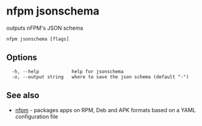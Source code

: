 # nfpm jsonschema

outputs nFPM's JSON schema

```
nfpm jsonschema [flags]
```

## Options

```
  -h, --help            help for jsonschema
  -o, --output string   where to save the json schema (default "-")
```

## See also

* [nfpm](/cmd/nfpm/)	 - packages apps on RPM, Deb and APK formats based on a YAML configuration file

